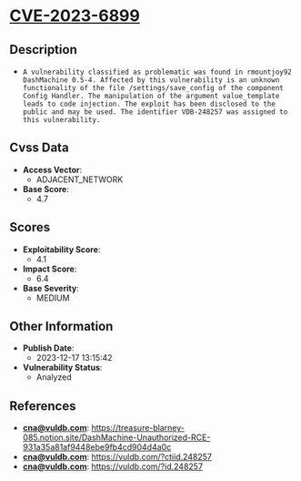 
# [CVE-2023-6899](https://treasure-blarney-085.notion.site/DashMachine-Unauthorized-RCE-931a35a81af9448ebe9fb4cd904d4a0c)

## Description

- `A vulnerability classified as problematic was found in rmountjoy92 DashMachine 0.5-4. Affected by this vulnerability is an unknown functionality of the file /settings/save_config of the component Config Handler. The manipulation of the argument value_template leads to code injection. The exploit has been disclosed to the public and may be used. The identifier VDB-248257 was assigned to this vulnerability.`

## Cvss Data

- **Access Vector**:
  - ADJACENT_NETWORK
- **Base Score**:
  - 4.7

## Scores

- **Exploitability Score**:
  - 4.1
- **Impact Score**:
  - 6.4
- **Base Severity**:
  - MEDIUM

## Other Information

- **Publish Date**:
  - 2023-12-17 13:15:42
- **Vulnerability Status**:
  - Analyzed

## References

- **cna@vuldb.com**: https://treasure-blarney-085.notion.site/DashMachine-Unauthorized-RCE-931a35a81af9448ebe9fb4cd904d4a0c
- **cna@vuldb.com**: https://vuldb.com/?ctiid.248257
- **cna@vuldb.com**: https://vuldb.com/?id.248257
